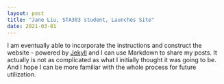 ```yaml
---
layout: post
title: "Jane Liu, STA303 student, Launches Site"
date: 2021-03-01
---
```


I am eventually able to incorporate the instructions and construct the website - powered by [Jekyll](http://jekyllrb.com) and I can use Markdown to share my posts. 
It actually is not as complicated as what I initially thought it was going to be. And I hope I can be more familiar with the whole process for future utilization.
